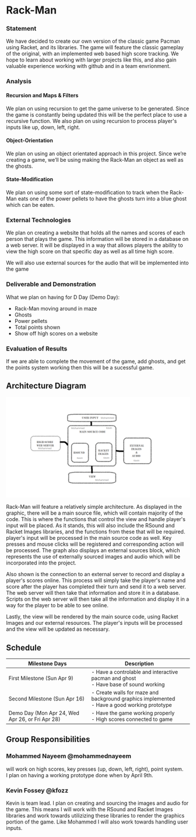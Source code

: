 # Rack-Man

### Statement
We have decided to create our own version of the classic game Pacman using Racket, and its libraries. The game will feature the classic gameplay of the original, with an implemented web based high score tracking. We hope to learn about working with larger projects like this, and also gain valuable experience working with github and in a team envrionment.

### Analysis

#### Recursion and Maps & Filters

We plan on using recursion to get the game universe to be generated. Since the game is constantly being updated this will be the perfect place to use a recursive function. We also plan on using recursion to process player's inputs like up, down, left, right.

#### Object-Orientation

We plan on using an object orientated approach in this project. Since we’re creating a game, we’ll be using making the Rack-Man an object as well as the ghosts.

#### State-Modification

We plan on using some sort of state-modification to track when the Rack-Man eats one of the power pellets to have the ghosts turn into a blue ghost which can be eaten.

### External Technologies

We plan on creating a website that holds all the names and scores of each person that plays the game. This information will be stored in a database on a web server. It will be displayed in a way that allows players the ability to view the high score on that specific day as well as all time high score.  

We will also use external sources for the audio that will be implemented into the game

### Deliverable and Demonstration

What we plan on having for D Day (Demo Day):
- Rack-Man moving around in maze
- Ghosts
- Power pellets
- Total points shown
- Show off high scores on a website

### Evaluation of Results

If we are able to complete the movement of the game, add ghosts, and get the points system working then this will be a sucessful game. 

## Architecture Diagram  
![Diagram](/architecture.png?raw=true "Diagram")  


Rack-Man will feature a relatively simple architecture. As displayed in the graphic, there will be a main source file, which will contain majority of the code. This is where the functions that control the view and handle player's input will be placed. As it stands, this will also include the RSound and Racket Images libraries, and the functions from these that will be required.
player's input will be processed in the main source code as well. Key presses and mouse clicks will be registered and corresponding action will be processed. The graph also displays an external sources block, which represents the use of externally sourced images and audio which will be incorporated into the project.

Also shown is the connection to an external server to record and display a player's scores online. This process will simply take the player's name and score after the player has completed their turn and send it to a web server. The web server will then take that information and store it in a database. Scripts on the web server will then take all the information and display it in a way for the player to be able to see online. 

Lastly, the view will be rendered by the main source code, using Racket Images and our external resources. The player's inputs will be processed and the view will be updated as necessary.

## Schedule

| Milestone Days | Description |
| --- | --- |
| First Milestone (Sun Apr 9) | - Have a controlable and interactive pacman and ghost <br/> - Have base of sound working  |
| Second Milestone (Sun Apr 16) | - Create walls for maze and background graphics implemented <br/> - Have a good working prototype |
| Demo Day (Mon Apr 24, Wed Apr 26, or Fri Apr 28) | - Have the game working properly<br> - High scores connected to game |

## Group Responsibilities  
  
### Mohammed Nayeem @mohammednayeem  
will work on high scores, key presses (up, down, left, right), point system.<br/>
I plan on having a working prototype done when by April 9th.
  
### Kevin Fossey @kfozz   
Kevin is team lead. I plan on creating and sourcing the images and audio for the game. This means I will work with the RSound and Racket Images libraries and work towards utilizizing these libraries to render the graphics portion of the game. Like Mohammed I will also work towards handling user inputs.  
